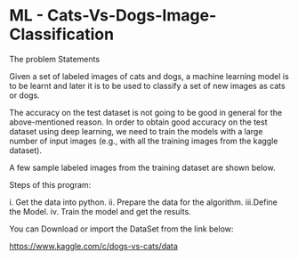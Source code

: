 # ML - Cats-Vs-Dogs-Image-Classification

The problem Statements

Given a set of labeled images of cats and dogs, a machine learning model is to be learnt and later it is to be used to classify a set of new images as cats or dogs.

The accuracy on the test dataset is not going to be good in general for the above-mentioned reason. In order to obtain good accuracy on the test dataset using deep learning, we need to train the models with a large number of input images (e.g., with all the training images from the kaggle dataset).

A few sample labeled images from the training dataset are shown below.

Steps of this program:

i. Get the data into python. ii. Prepare the data for the algorithm. iii.Define the Model. iv. Train the model and get the results.

You can Download or import the DataSet from the link below:

https://www.kaggle.com/c/dogs-vs-cats/data
